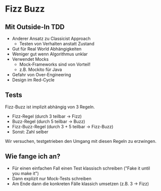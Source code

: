# Fizz Buzz

## Mit Outside-In TDD

* Anderer Ansatz zu Classicist Approach
    * Testen von Verhalten anstatt Zustand
* Gut für Real World Abhängigkeiten
* Weniger gut wenn Algorithmus unklar
* Verwendet Mocks
    * Mock-Frameworks sind von Vorteil! 
    * z.B. Mockito für Java
* Gefahr von Over-Engineering
* Design im Red-Cycle

## Tests

Fizz-Buzz ist implizit abhängig von 3 Regeln. 

* Fizz-Regel (durch 3 teilbar -> Fizz)
* Buzz-Regel (durch 5 teilbar -> Buzz)
* Fizz-Buzz-Regel (durch 3 + 5 teilbar -> Fizz-Buzz)
* Sonst: Zahl selber

Wir versuchen, testgetrieben
den Umgang mit diesen Regeln zu erzwingen. 

## Wie fange ich an?

* Für einen einfachen Fall einen Test klassisch schreiben ("Fake it until you make it")
* Dann explizit nur Mock-Tests schreiben
* Am Ende dann die konkreten Fälle klassich umsetzen (z.B. 3 -> Fizz)